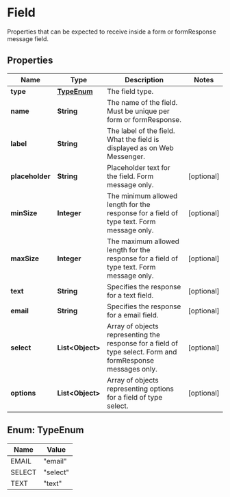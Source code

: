 

# Field

Properties that can be expected to receive inside a form or formResponse message field. 
## Properties

Name | Type | Description | Notes
------------ | ------------- | ------------- | -------------
**type** | [**TypeEnum**](#TypeEnum) | The field type. | 
**name** | **String** | The name of the field. Must be unique per form or formResponse. | 
**label** | **String** | The label of the field. What the field is displayed as on Web Messenger. | 
**placeholder** | **String** | Placeholder text for the field. Form message only. |  [optional]
**minSize** | **Integer** | The minimum allowed length for the response for a field of type text. Form message only. |  [optional]
**maxSize** | **Integer** | The maximum allowed length for the response for a field of type text. Form message only. |  [optional]
**text** | **String** | Specifies the response for a text field. |  [optional]
**email** | **String** | Specifies the response for a email field. |  [optional]
**select** | **List&lt;Object&gt;** | Array of objects representing the response for a field of type select. Form and formResponse messages only. |  [optional]
**options** | **List&lt;Object&gt;** | Array of objects representing options for a field of type select. |  [optional]



## Enum: TypeEnum

Name | Value
---- | -----
EMAIL | &quot;email&quot;
SELECT | &quot;select&quot;
TEXT | &quot;text&quot;



